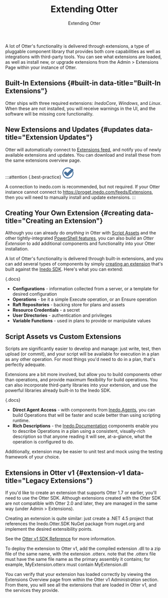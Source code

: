 ﻿---
title: Extending Otter
subtitle: Extending Otter
sequence: 500
keywords: otter,sdk
show-headings-in-nav: true
---

A lot of Otter's functionality is delivered through extensions, a type of pluggable component library that provides both core capabilities as well as integrations with third-party tools. You can see what extensions are loaded, as well as install new, or upgrade extensions from the Admin > Extensions Page within your instance of Otter.

## Built-In Extensions {#built-in data-title="Built-In Extensions"}

Otter ships with three required extensions: *InedoCore*, *Windows*, and *Linux*. When these are not installed, you will receive warnings in the UI, and the software will be missing core functionality.

## New Extensions and Updates {#updates data-title="Extension Updates"}

Otter will automatically connect to [Extensions feed](https://proget.inedo.com/feeds/Extensions), and notify you of newly available extensions and updates. You can download and install these from the same extensions overview page.

:::attention {.best-practice}
![](/resources/images/icons/best-practices.png)

A connection to inedo.com is recommended, but not required. If your Otter instance cannot connect to https://proget.inedo.com/feeds/Extensions, then you will need to manually install and update extensions.
:::

## Creating Your Own Extension {#creating data-title="Creating an Extension"}

Although you can already do *anything* in Otter with [Script Assets] and the other tightly-integrated [PowerShell features], you can also build an *Otter Extension* to add additional components and functionality into your Otter installation.

A lot of Otter's functionality is delivered through built-in extensions, and you can add several types of components by simply [creating an extension] that's built against the [Inedo SDK]. Here's what you can extend:

{.docs}
- **Configurations** - information collected from a server, or a template for desired configuration
- **Operations** - be it a simple Execute operation, or an Ensure operation
- **Raft Repositories** - backing store for plans and assets
- **Resource Credentials** - a secret
- **User Directories** - authentication and privileges
- **Variable Functions** - used in plans to provide or manipulate values

## Script Assets vs Custom Extensions

Scripts are significantly easier to develop and manage: just write, test, then upload (or commit), and your script will be available for execution in a plan as any other operation. For most things you'd need to do in a plan, that's perfectly adequate.

Extensions are a bit more involved, but allow you to build components other than operations, and provide maximum flexibility for build operations. You can also incorporate third-party libraries into your extension, and use the powerful libraries already built-in to the Inedo SDK.

{.docs}
- **Direct Agent Access** - with components from [Inedo.Agents], you can build Operations that will be faster and scale better than using scripting runtime.
- **Rich Descriptions** - the [Inedo.Documentation] components enable you to describe Operations in a plan using a consistent, visually-rich description so that anyone reading it will see, at-a-glance, what the operation is configured to do.

Additionally, extension may be easier to unit test and mock using the testing framework of your choice.

## Extensions in Otter v1 {#extension-v1 data-title="Legacy Extensions"}

If you'd like to create an extension that supports Otter 1.7 or earlier, you'll need to use the Otter SDK. Although extensions created with the Otter SDK are not compatible with Otter 2.0 and later, they are managed in the same way (under Admin > Extensions).

Creating an extension is quite similar: just create a .NET 4.5 project that references the Inedo.Otter.SDK NuGet package from nuget.org and implement the desired extensibility points.

See the [Otter v1 SDK Reference] for more information.

To deploy the extension to Otter v1, add the compiled extension .dll to a zip file of the same name, with the extension .otterx. note that the .otterx file must have the same file name as the primary assembly it contains; for example, MyExtension.otterx must contain MyExtension.dll

You can verify that your extension has loaded correctly by viewing the Extensions Overview page from within the Otter v1 Administration section. From there, you will see all the extensions that are loaded in Otter v1, and the services they provide.

[Script Assets]: /docs/otter/core-concepts/assets
[Powershell features]: /docs/otter/modeling-infrastructure/powershell
[creating an extension]: /docs/various/inedo-sdk/creating
[Inedo SDK]: /docs/various/inedo-sdk/the-sdk
[Inedo.Agents]: https://inedo.com/support/sdk-reference/inedosdk/Inedo.Agents
[Inedo.Documentation]: https://inedo.com/support/sdk-reference/inedosdk/Inedo.Documentation
[Otter v1 SDK Reference]: https://inedo.com/support/sdk-reference/otter
